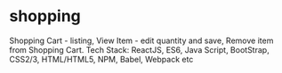 # shopping
Shopping Cart - listing, View Item - edit quantity and save, Remove item from Shopping Cart. Tech Stack: ReactJS, ES6, Java Script, BootStrap, CSS2/3, HTML/HTML5, NPM, Babel, Webpack etc
